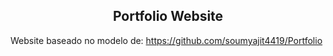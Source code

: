 <h2 align="center">
  Portfolio Website <br/>
</h2>
<div align="center">
</div>
<p>Website baseado no modelo de: <a href="https://github.com/soumyajit4419/Portfolio" target="_blank" rel="noreferrer">https://github.com/soumyajit4419/Portfolio</a></p>
<br/>
